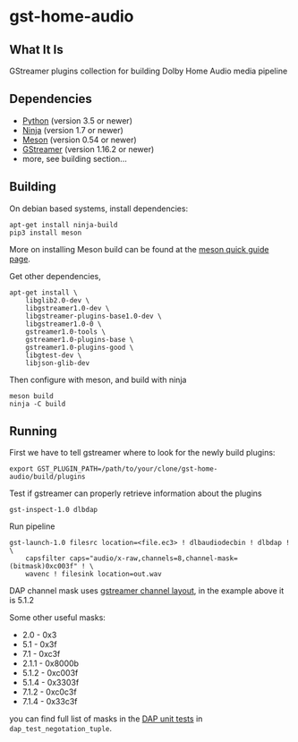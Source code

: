 # gst-home-audio

## What It Is
GStreamer plugins collection for building Dolby Home Audio media pipeline 

## Dependencies
 - [Python](https://python.org) (version 3.5 or newer)
 - [Ninja](https://ninja-build.org) (version 1.7 or newer)
 - [Meson](https://mesonbuild.com/) (version 0.54 or newer)
 - [GStreamer](https://gstreamer.freedesktop.org/) (version 1.16.2 or newer)
 - more, see building section...

## Building
On debian based systems, install dependencies:
```console
apt-get install ninja-build
pip3 install meson
```

More on installing Meson build can be found at the
[meson quick guide page](https://mesonbuild.com/Quick-guide.html).

Get other dependencies,
```console
apt-get install \
    libglib2.0-dev \
    libgstreamer1.0-dev \
    libgstreamer-plugins-base1.0-dev \
    libgstreamer1.0-0 \
    gstreamer1.0-tools \
    gstreamer1.0-plugins-base \
    gstreamer1.0-plugins-good \
    libgtest-dev \
    libjson-glib-dev
```

Then configure with meson, and build with ninja
```console
meson build
ninja -C build
```

## Running
First we have to tell gstreamer where to look for the newly build plugins:
```console
export GST_PLUGIN_PATH=/path/to/your/clone/gst-home-audio/build/plugins
```

Test if gstreamer can properly retrieve information about the plugins
```console
gst-inspect-1.0 dlbdap
```

Run pipeline
```console
gst-launch-1.0 filesrc location=<file.ec3> ! dlbaudiodecbin ! dlbdap ! \
    capsfilter caps="audio/x-raw,channels=8,channel-mask=(bitmask)0xc003f" ! \
    wavenc ! filesink location=out.wav
```

DAP channel mask uses [gstreamer channel layout](https://gstreamer.freedesktop.org/documentation/audio/gstaudiochannels.html?gi-language=c#GstAudioChannelPosition), 
in the example above it is 5.1.2

Some other useful masks:
- 2.0 - 0x3
- 5.1 - 0x3f 
- 7.1 - 0xc3f 
- 2.1.1 - 0x8000b
- 5.1.2 - 0xc003f 
- 5.1.4 - 0x3303f 
- 7.1.2 - 0xc0c3f 
- 7.1.4 - 0x33c3f 

you can find full list of masks in the [DAP unit tests](tests/check/elements/dlbdap.c)
in `dap_test_negotation_tuple`.
